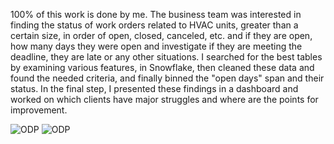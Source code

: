 100% of this work is done by me.
The business team was interested in finding the status of work orders related to HVAC units, greater than a certain size, in order of open, closed, canceled, etc. and if they are open, how many days they were open and investigate if they are meeting the deadline, they are late or any other situations.
I searched for the best tables by examining various features, in Snowflake, then cleaned these data and found the needed criteria, and finally binned the "open days" span and their status.
In the final step, I presented these findings in a dashboard and worked on which clients have major struggles and where are the points for improvement.


![ODP](https://github.com/FarnoushAttarzadeh/Nearest_Neighbour/blob/2a3f03b285583640369744521521a30f74c10d6a/HVAC%20Units/HVAC_%20Dashboard.jpg)
![ODP](https://github.com/FarnoushAttarzadeh/Nearest_Neighbour/blob/808ee5912be6c52107ea007eb9814de4709e93dd/HVAC%20Units/HVAC_%20Dashboard2.jpg)
